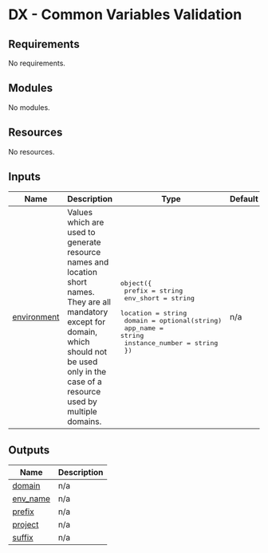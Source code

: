# DX - Common Variables Validation

<!-- markdownlint-disable -->
<!-- BEGIN_TF_DOCS -->
## Requirements

No requirements.

## Modules

No modules.

## Resources

No resources.

## Inputs

| Name | Description | Type | Default | Required |
|------|-------------|------|---------|:--------:|
| <a name="input_environment"></a> [environment](#input\_environment) | Values which are used to generate resource names and location short names. They are all mandatory except for domain, which should not be used only in the case of a resource used by multiple domains. | <pre>object({<br/>    prefix          = string<br/>    env_short       = string<br/>    location        = string<br/>    domain          = optional(string)<br/>    app_name        = string<br/>    instance_number = string<br/>  })</pre> | n/a | yes |

## Outputs

| Name | Description |
|------|-------------|
| <a name="output_domain"></a> [domain](#output\_domain) | n/a |
| <a name="output_env_name"></a> [env\_name](#output\_env\_name) | n/a |
| <a name="output_prefix"></a> [prefix](#output\_prefix) | n/a |
| <a name="output_project"></a> [project](#output\_project) | n/a |
| <a name="output_suffix"></a> [suffix](#output\_suffix) | n/a |
<!-- END_TF_DOCS -->
